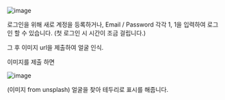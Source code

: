 
![image](https://user-images.githubusercontent.com/35569652/53177186-e92fcf00-3632-11e9-9efc-f538e7cea859.png)

로그인을 위해 새로 계정을 등록하거나, Email / Password 각각 1, 1을 입력하여 로그인 할 수 있습니다.
(첫 로그인 시 시간이 조금 걸립니다.)

그 후 이미지 url을 제출하여 얼굴 인식.

이미지를 제출 하면 

![image](https://user-images.githubusercontent.com/35569652/53728051-11ca8b00-3eb5-11e9-88fd-d699d0c7bd19.png)

(이미지 from unsplash)
얼굴을 찾아 테두리로 표시를 해줍니다.
